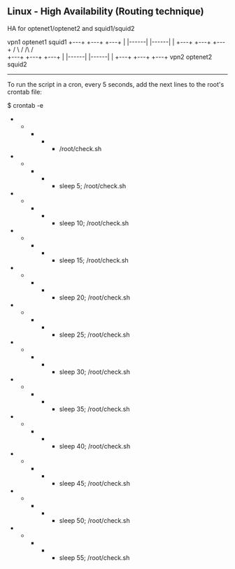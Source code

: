 Linux - High Availability (Routing technique)
---------------------------------------------

HA for optenet1/optenet2 and squid1/squid2

vpn1       optenet1    squid1
+---+      +---+      +---+
|   |------|   |------|   |
+---+      +---+      +---+
      \/          \ /
      /\          / \
+---+      +---+      +---+
|   |------|   |------|   |
+---+      +---+      +---+
vpn2       optenet2    squid2


---------------------------------------------

To run the script in a cron, every 5 seconds, add the next lines to the root's crontab file:

$ crontab -e

* * * * * /root/check.sh
* * * * * sleep 5; /root/check.sh
* * * * * sleep 10; /root/check.sh
* * * * * sleep 15; /root/check.sh
* * * * * sleep 20; /root/check.sh
* * * * * sleep 25; /root/check.sh
* * * * * sleep 30; /root/check.sh
* * * * * sleep 35; /root/check.sh
* * * * * sleep 40; /root/check.sh
* * * * * sleep 45; /root/check.sh
* * * * * sleep 50; /root/check.sh
* * * * * sleep 55; /root/check.sh



